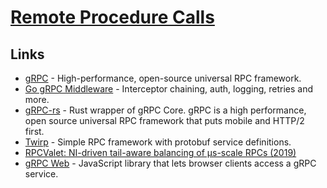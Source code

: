 # [Remote Procedure Calls](https://en.wikipedia.org/wiki/Remote_procedure_call)

## Links

- [gRPC](https://grpc.io/) - High-performance, open-source universal RPC framework.
- [Go gRPC Middleware](https://github.com/grpc-ecosystem/go-grpc-middleware) - Interceptor chaining, auth, logging, retries and more.
- [gRPC-rs](https://github.com/pingcap/grpc-rs) - Rust wrapper of gRPC Core. gRPC is a high performance, open source universal RPC framework that puts mobile and HTTP/2 first.
- [Twirp](https://github.com/twitchtv/twirp) - Simple RPC framework with protobuf service definitions.
- [RPCValet: NI-driven tail-aware balancing of µs-scale RPCs (2019)](https://blog.acolyer.org/2019/05/20/rpcvalet/)
- [gRPC Web](https://github.com/grpc/grpc-web) - JavaScript library that lets browser clients access a gRPC service.
